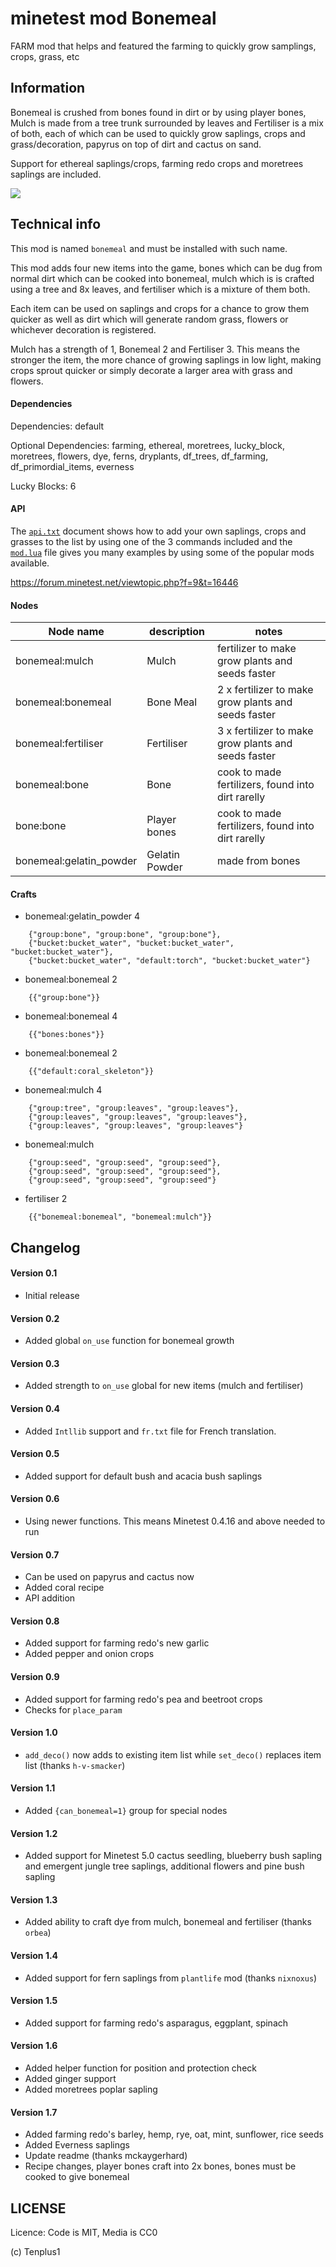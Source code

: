 minetest mod Bonemeal
=====================

FARM mod that helps and featured the farming to quickly grow samplings, crops, grass, etc

Information
-----------

Bonemeal is crushed from bones found in dirt or by using player bones, Mulch is
made from a tree trunk surrounded by leaves and Fertiliser is a mix of both,
each of which can be used to quickly grow saplings, crops and grass/decoration,
papyrus on top of dirt and cactus on sand.

Support for ethereal saplings/crops, farming redo crops and moretrees saplings are included.

![](screenshot.jpg)

## Technical info

This mod is named `bonemeal` and must be installed with such name.

This mod adds four new items into the game, bones which can be dug from normal
dirt which can be cooked into bonemeal, mulch which is is crafted using a tree
and 8x leaves, and fertiliser which is a mixture of them both.

Each item can be used on saplings and crops for a chance to grow them quicker
as well as dirt which will generate random grass, flowers or whichever
decoration is registered.

Mulch has a strength of 1, Bonemeal 2 and Fertiliser 3. This means the stronger
the item, the more chance of growing saplings in low light, making crops sprout
quicker or simply decorate a larger area with grass and flowers.

#### Dependencies

Dependencies: default

Optional Dependencies: farming, ethereal, moretrees, lucky_block, moretrees, flowers, dye, ferns, dryplants, df_trees, df_farming, df_primordial_items, everness

Lucky Blocks: 6

#### API

The [`api.txt`](api.txt) document shows how to add your own saplings,
crops and grasses to the list by using one of the 3 commands included and
the [`mod.lua`](mod.lua) file gives you many examples by using some of the
popular mods available.

https://forum.minetest.net/viewtopic.php?f=9&t=16446

#### Nodes

| Node name               | description  | notes |
| ----------------------- | ------------ | --------------------------------------------------- |
| bonemeal:mulch          | Mulch        | fertilizer to make grow plants and seeds faster     |
| bonemeal:bonemeal       | Bone Meal    | 2 x fertilizer to make grow plants and seeds faster |
| bonemeal:fertiliser     | Fertiliser   | 3 x fertilizer to make grow plants and seeds faster |
| bonemeal:bone           | Bone         | cook to made fertilizers, found into dirt rarelly   |
| bone:bone               | Player bones | cook to made fertilizers, found into dirt rarelly   |
| bonemeal:gelatin_powder | Gelatin Powder | made from bones                             |

#### Crafts

* bonemeal:gelatin_powder 4

```
	{"group:bone", "group:bone", "group:bone"},
	{"bucket:bucket_water", "bucket:bucket_water", "bucket:bucket_water"},
	{"bucket:bucket_water", "default:torch", "bucket:bucket_water"}
```

* bonemeal:bonemeal 2

```
	{{"group:bone"}}
```

* bonemeal:bonemeal 4

```
	{{"bones:bones"}}
```

* bonemeal:bonemeal 2

```
	{{"default:coral_skeleton"}}
```

* bonemeal:mulch 4

```
	{"group:tree", "group:leaves", "group:leaves"},
	{"group:leaves", "group:leaves", "group:leaves"},
	{"group:leaves", "group:leaves", "group:leaves"}
```

* bonemeal:mulch

```
	{"group:seed", "group:seed", "group:seed"},
	{"group:seed", "group:seed", "group:seed"},
	{"group:seed", "group:seed", "group:seed"}
```

* fertiliser 2

```
	{{"bonemeal:bonemeal", "bonemeal:mulch"}}
```

## Changelog

#### Version 0.1

* Initial release

#### Version 0.2

* Added global `on_use` function for bonemeal growth

#### Version 0.3

* Added strength to `on_use` global for new items (mulch and fertiliser)

#### Version 0.4

* Added `Intllib` support and `fr.txt` file for French translation.

#### Version 0.5

* Added support for default bush and acacia bush saplings

#### Version 0.6

* Using newer functions. This means Minetest 0.4.16 and above needed to run

#### Version 0.7

* Can be used on papyrus and cactus now
* Added coral recipe
* API addition

#### Version 0.8

* Added support for farming redo's new garlic
* Added pepper and onion crops

#### Version 0.9

* Added support for farming redo's pea and beetroot crops
* Checks for `place_param`

#### Version 1.0

* `add_deco()` now adds to existing item list while `set_deco()` replaces item
  list (thanks `h-v-smacker`)

#### Version 1.1

* Added `{can_bonemeal=1}` group for special nodes

#### Version 1.2

* Added support for Minetest 5.0 cactus seedling, blueberry bush sapling and
  emergent jungle tree saplings, additional flowers and pine bush sapling

#### Version 1.3

* Added ability to craft dye from mulch, bonemeal and fertiliser (thanks
  `orbea`)

#### Version 1.4

* Added support for fern saplings from `plantlife` mod (thanks `nixnoxus`)

#### Version 1.5

* Added support for farming redo's asparagus, eggplant, spinach

#### Version 1.6

* Added helper function for position and protection check
* Added ginger support
* Added moretrees poplar sapling

#### Version 1.7

* Added farming redo's barley, hemp, rye, oat, mint, sunflower, rice seeds
* Added Everness saplings
* Update readme (thanks mckaygerhard)
* Recipe changes, player bones craft into 2x bones, bones must be cooked to
  give bonemeal

## LICENSE

Licence: Code is MIT, Media is CC0

(c) Tenplus1
